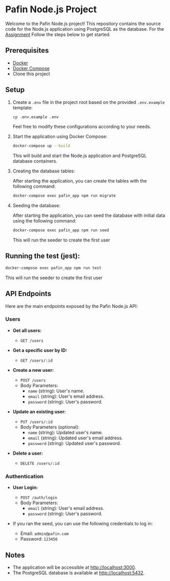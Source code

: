 # Pafin Node.js Project

Welcome to the Pafin Node.js project! This repository contains the source code for the Node.js application using PostgreSQL as the database. For the [Assignment](./pafin_tech_assignment.md)
Follow the steps below to get started.


## Prerequisites

- [Docker](https://www.docker.com/get-started)
- [Docker Compose](https://docs.docker.com/compose/install/)
- Clone this project

## Setup

1. Create a `.env` file in the project root based on the provided `.env.example` template:

   ```bash
   cp .env.example .env
   ```

   Feel free to modify these configurations according to your needs.

2. Start the application using Docker Compose:

   ```bash
   docker-compose up --build
   ```

   This will build and start the Node.js application and PostgreSQL database containers.

3. Creating the database tables:

   After starting the application, you can create the tables with the following command:

   ```bash
   docker-compose exec pafin_app npm run migrate
   ```

4. Seeding the database:

   After starting the application, you can seed the database with initial data using the following command:

   ```bash
   docker-compose exec pafin_app npm run seed
   ```

   This will run the seeder to create the first user

## Running the test (jest):

   ```bash
   docker-compose exec pafin_app npm run test
   ```

   This will run the seeder to create the first user

## API Endpoints

Here are the main endpoints exposed by the Pafin Node.js API:

### Users

- **Get all users:**
  - `GET /users`

- **Get a specific user by ID:**
  - `GET /users/:id`

- **Create a new user:**
  - `POST /users`
  - Body Parameters:
    - `name` (string): User's name.
    - `email` (string): User's email address.
    - `password` (string): User's password.

- **Update an existing user:**
  - `PUT /users/:id`
  - Body Parameters (optional):
    - `name` (string): Updated user's name.
    - `email` (string): Updated user's email address.
    - `password` (string): Updated user's password.

- **Delete a user:**
  - `DELETE /users/:id`

### Authentication

- **User Login:**
  - `POST /auth/login`
  - Body Parameters:
    - `email` (string): User's email address.
    - `password` (string): User's password.

- If you ran the seed, you can use the following credentials to log in:
  - Email: `admin@pafin.com`
  - Password: `123456`

## Notes

- The application will be accessible at [http://localhost:3000](http://localhost:3000).
- The PostgreSQL database is available at [http://localhost:5432](http://localhost:5432).